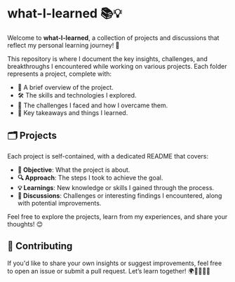 # what-I-learned 📚💡

Welcome to **what-I-learned**, a collection of projects and discussions that reflect my personal learning journey! 🚀

This repository is where I document the key insights, challenges, and breakthroughs I encountered while working on various projects. Each folder represents a project, complete with:
- 📝 A brief overview of the project.
- 🛠️ The skills and technologies I explored.
- 🚧 The challenges I faced and how I overcame them.
- 🌟 Key takeaways and things I learned.

## 🗂️ Projects

Each project is self-contained, with a dedicated README that covers:
- **🎯 Objective**: What the project is about.
- **🔍 Approach**: The steps I took to achieve the goal.
- **💡 Learnings**: New knowledge or skills I gained through the process.
- **💬 Discussions**: Challenges or interesting findings I encountered, along with potential improvements.

Feel free to explore the projects, learn from my experiences, and share your thoughts! 😊

## 🤝 Contributing

If you'd like to share your own insights or suggest improvements, feel free to open an issue or submit a pull request. Let’s learn together! 🌍👩‍💻👨‍💻
